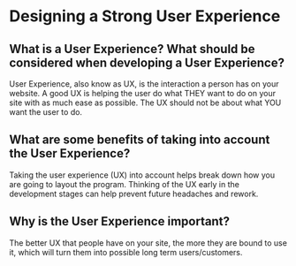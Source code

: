 # Designing a Strong User Experience

## What is a User Experience? What should be considered when developing a User Experience?
User Experience, also know as UX, is the interaction a person has on your website.  A good UX is helping the user do what THEY want to do on your site with as much ease as possible.  The UX should not be about what YOU want the user to do.
## What are some benefits of taking into account the User Experience?
Taking the user experience (UX) into account helps break down how you are going to layout the program.  Thinking of the UX early in the development stages can help prevent future headaches and rework.
## Why is the User Experience important?
The better UX that people have on your site, the more they are bound to use it, which will turn them into possible long term users/customers.